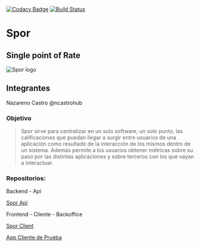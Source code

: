 [![Codacy Badge](https://api.codacy.com/project/badge/Grade/6dc335a3fa00440fa5f5d92573527e56)](https://app.codacy.com/app/nazarenomartincastro/spor_api?utm_source=github.com&utm_medium=referral&utm_content=ncastrohub/spor_api&utm_campaign=Badge_Grade_Dashboard)
[![Build Status](https://travis-ci.org/ncastrohub/spor_api.svg?branch=master)](https://travis-ci.org/ncastrohub/spor_api)


# Spor
## Single point of Rate

![Spor logo](https://user-images.githubusercontent.com/11638658/45330196-a5408600-b53a-11e8-8999-d34461908ef3.png)

## Integrantes

Nazareno Castro @ncastrohub

### Objetivo

>Spor sirve para centralizar en un solo software, un solo punto,  las calificaciones que puedan llegar a surgir entre usuarios de una aplicación como resultado de la interacción de los mismos dentro de un sistema.
Además permite a los usuarios obtener métricas sobre su paso por las distintas aplicaciones y sobre terceros con los que vayan a interactuar.

### Repositorios:

Backend - Api

[Spor Api](https://github.com/ncastrohub/spor_api)

Frontend - Cliente - Backoffice

[Spor Client](https://github.com/ncastrohub/spor-client)


[App Cliente de Prueba]()

